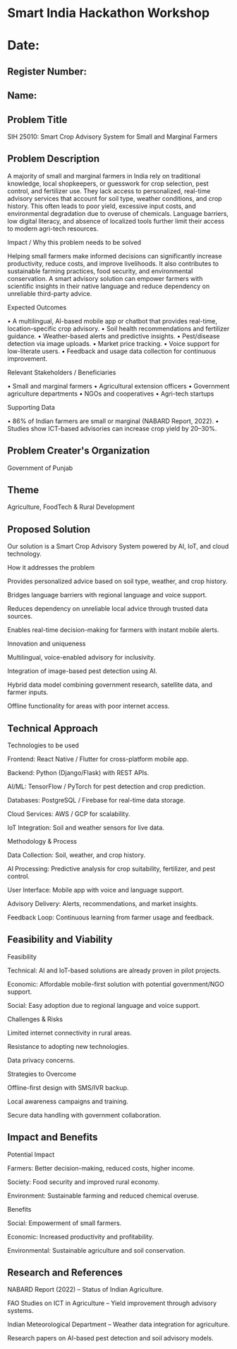 # Smart India Hackathon Workshop
# Date:
## Register Number:
## Name:
## Problem Title
SIH 25010: Smart Crop Advisory System for Small and Marginal Farmers
## Problem Description
A majority of small and marginal farmers in India rely on traditional knowledge, local shopkeepers, or guesswork for crop selection, pest control, and fertilizer use. They lack access to personalized, real-time advisory services that account for soil type, weather conditions, and crop history. This often leads to poor yield, excessive input costs, and environmental degradation due to overuse of chemicals. Language barriers, low digital literacy, and absence of localized tools further limit their access to modern agri-tech resources.

Impact / Why this problem needs to be solved

Helping small farmers make informed decisions can significantly increase productivity, reduce costs, and improve livelihoods. It also contributes to sustainable farming practices, food security, and environmental conservation. A smart advisory solution can empower farmers with scientific insights in their native language and reduce dependency on unreliable third-party advice.

Expected Outcomes

• A multilingual, AI-based mobile app or chatbot that provides real-time, location-specific crop advisory.
• Soil health recommendations and fertilizer guidance.
• Weather-based alerts and predictive insights.
• Pest/disease detection via image uploads.
• Market price tracking.
• Voice support for low-literate users.
• Feedback and usage data collection for continuous improvement.

Relevant Stakeholders / Beneficiaries

• Small and marginal farmers
• Agricultural extension officers
• Government agriculture departments
• NGOs and cooperatives
• Agri-tech startups

Supporting Data

• 86% of Indian farmers are small or marginal (NABARD Report, 2022).
• Studies show ICT-based advisories can increase crop yield by 20–30%.

## Problem Creater's Organization
Government of Punjab

## Theme
Agriculture, FoodTech & Rural Development

## Proposed Solution
 Our solution is a Smart Crop Advisory System powered by AI, IoT, and cloud technology.

How it addresses the problem

Provides personalized advice based on soil type, weather, and crop history.

Bridges language barriers with regional language and voice support.

Reduces dependency on unreliable local advice through trusted data sources.

Enables real-time decision-making for farmers with instant mobile alerts.

Innovation and uniqueness

Multilingual, voice-enabled advisory for inclusivity.

Integration of image-based pest detection using AI.

Hybrid data model combining government research, satellite data, and farmer inputs.

Offline functionality for areas with poor internet access.


## Technical Approach
 Technologies to be used

Frontend: React Native / Flutter for cross-platform mobile app.

Backend: Python (Django/Flask) with REST APIs.

AI/ML: TensorFlow / PyTorch for pest detection and crop prediction.

Databases: PostgreSQL / Firebase for real-time data storage.

Cloud Services: AWS / GCP for scalability.

IoT Integration: Soil and weather sensors for live data.

Methodology & Process

Data Collection: Soil, weather, and crop history.

AI Processing: Predictive analysis for crop suitability, fertilizer, and pest control.

User Interface: Mobile app with voice and language support.

Advisory Delivery: Alerts, recommendations, and market insights.

Feedback Loop: Continuous learning from farmer usage and feedback. 


## Feasibility and Viability
 Feasibility

Technical: AI and IoT-based solutions are already proven in pilot projects.

Economic: Affordable mobile-first solution with potential government/NGO support.

Social: Easy adoption due to regional language and voice support.

Challenges & Risks

Limited internet connectivity in rural areas.

Resistance to adopting new technologies.

Data privacy concerns.

Strategies to Overcome

Offline-first design with SMS/IVR backup.

Local awareness campaigns and training.

Secure data handling with government collaboration.


## Impact and Benefits
 Potential Impact

Farmers: Better decision-making, reduced costs, higher income.

Society: Food security and improved rural economy.

Environment: Sustainable farming and reduced chemical overuse.

Benefits

Social: Empowerment of small farmers.

Economic: Increased productivity and profitability.

Environmental: Sustainable agriculture and soil conservation.


## Research and References
 NABARD Report (2022) – Status of Indian Agriculture.

FAO Studies on ICT in Agriculture – Yield improvement through advisory systems.

Indian Meteorological Department – Weather data integration for agriculture.

Research papers on AI-based pest detection and soil advisory models.
